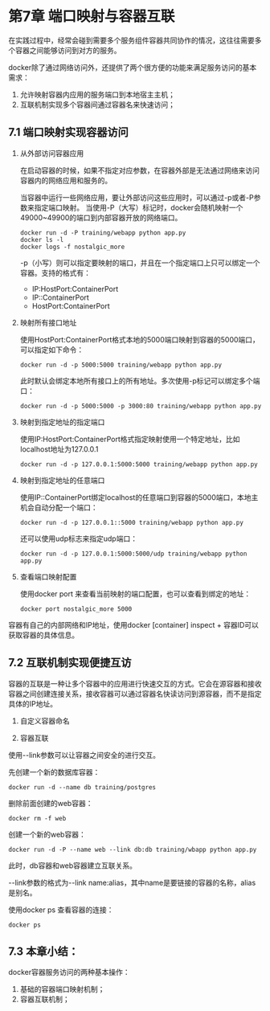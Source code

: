 # 第7章 端口映射与容器互联
在实践过程中，经常会碰到需要多个服务组件容器共同协作的情况，这往往需要多个容器之间能够访问到对方的服务。

docker除了通过网络访问外，还提供了两个很方便的功能来满足服务访问的基本需求：
1. 允许映射容器内应用的服务端口到本地宿主主机；
2. 互联机制实现多个容器间通过容器名来快速访问；

## 7.1 端口映射实现容器访问
1. 从外部访问容器应用

    在启动容器的时候，如果不指定对应参数，在容器外部是无法通过网络来访问容器内的网络应用和服务的。
    
    当容器中运行一些网络应用，要让外部访问这些应用时，可以通过-p或者-P参数来指定端口映射。
    当使用-P（大写）标记时，docker会随机映射一个49000~49900的端口到内部容器开放的网络端口。  
    ```
    docker run -d -P training/webapp python app.py
    docker ls -l
    docker logs -f nostalgic_more
    ```
    -p（小写）则可以指定要映射的端口，并且在一个指定端口上只可以绑定一个容器。支持的格式有：
    + IP:HostPort:ContainerPort
    + IP::ContainerPort
    + HostPort:ContainerPort
    
2. 映射所有接口地址

    使用HostPort:ContainerPort格式本地的5000端口映射到容器的5000端口，可以指定如下命令：
    ```
    docker run -d -p 5000:5000 training/webapp python app.py
    ```
    此时默认会绑定本地所有接口上的所有地址。多次使用-p标记可以绑定多个端口：
    ```
    docker run -d -p 5000:5000 -p 3000:80 training/webapp python app.py
    ```
    
3. 映射到指定地址的指定端口

    使用IP:HostPort:ContainerPort格式指定映射使用一个特定地址，比如localhost地址为127.0.0.1
    ```
    docker run -d -p 127.0.0.1:5000:5000 training/webapp python app.py
    ```
    
4. 映射到指定地址的任意端口

    使用IP::ContainerPort绑定localhost的任意端口到容器的5000端口，本地主机会自动分配一个端口：
    ```
    docker run -d -p 127.0.0.1::5000 training/webapp python app.py
    ```
    还可以使用udp标志来指定udp端口：
    ```
    docker run -d -p 127.0.0.1:5000:5000/udp training/webapp python app.py
    ```  

5. 查看端口映射配置

    使用docker port 来查看当前映射的端口配置，也可以查看到绑定的地址：
    ```
    docker port nostalgic_more 5000
    ```
容器有自己的内部网络和IP地址，使用docker [container] inspect + 容器ID可以获取容器的具体信息。

## 7.2 互联机制实现便捷互访
容器的互联是一种让多个容器中的应用进行快速交互的方式。它会在源容器和接收容器之间创建连接关系，接收容器可以通过容器名快读访问到源容器，而不是指定具体的IP地址。

1. 自定义容器命名

2. 容器互联

使用--link参数可以让容器之间安全的进行交互。

先创建一个新的数据库容器：
```
docker run -d --name db training/postgres
```
删除前面创建的web容器：
```
docker rm -f web
```
创建一个新的web容器：
```
docker run -d -P --name web --link db:db training/wbapp python app.py
```
此时，db容器和web容器建立互联关系。

--link参数的格式为--link name:alias，其中name是要链接的容器的名称，alias是别名。

使用docker ps 查看容器的连接：
```
docker ps
```

## 7.3 本章小结：
docker容器服务访问的两种基本操作：
1. 基础的容器端口映射机制；
2. 容器互联机制；

